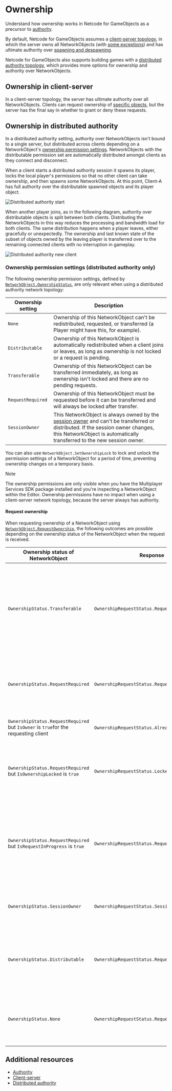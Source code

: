 # Ownership

Understand how ownership works in Netcode for GameObjects as a precursor to [authority](./authority.md).

By default, Netcode for GameObjects assumes a [client-server topology](./client-server.md), in which the server owns all NetworkObjects (with [some exceptions](../components/core/networkobject.md#ownership)) and has ultimate authority over [spawning and despawning](../basics/object-spawning.md).

Netcode for GameObjects also supports building games with a [distributed authority topology](./distributed-authority.md), which provides more options for ownership and authority over NetworkObjects.

## Ownership in client-server

In a client-server topology, the server has ultimate authority over all NetworkObjects. Clients can request ownership of [specific objects](../components/core/networkobject.md#ownership), but the server has the final say in whether to grant or deny these requests.

## Ownership in distributed authority

In a distributed authority setting, authority over NetworkObjects isn't bound to a single server, but distributed across clients depending on a NetworkObject's [ownership permission settings](#ownership-permission-settings-distributed-authority-only). NetworkObjects with the distributable permission set are automatically distributed amongst clients as they connect and disconnect.

When a client starts a distributed authority session it spawns its player, locks the local player's permissions so that no other client can take ownership, and then spawns some NetworkObjects. At this point, Client-A has full authority over the distributable spawned objects and its player object.

![Distributed authority start](../images/distributed-authority-start.jpg)

When another player joins, as in the following diagram, authority over distributable objects is split between both clients. Distributing the NetworkObjects in this way reduces the processing and bandwidth load for both clients. The same distribution happens when a player leaves, either gracefully or unexpectedly. The ownership and last known state of the subset of objects owned by the leaving player is transferred over to the remaining connected clients with no interruption in gameplay.

![Distributed authority new client](../images/distributed-authority-new-client.jpg)

### Ownership permission settings (distributed authority only)

The following ownership permission settings, defined by [`NetworkObject.OwnershipStatus`](https://docs.unity3d.com/Packages/com.unity.netcode.gameobjects@latest?subfolder=/api/Unity.Netcode.NetworkObject.OwnershipStatus.html), are only relevant when using a distributed authority network topology:

| **Ownership setting** | **Description** |
|-------------------|-------------|
| `None` | Ownership of this NetworkObject can't be redistributed, requested, or transferred (a Player might have this, for example). |
| `Distributable` | Ownership of this NetworkObject is automatically redistributed when a client joins or leaves, as long as ownership is not locked or a request is pending. |
| `Transferable` | Ownership of this NetworkObject can be transferred immediately, as long as ownership isn't locked and there are no pending requests. |
| `RequestRequired` | Ownership of this NetworkObject must be requested before it can be transferred and will always be locked after transfer. |
| `SessionOwner` | This NetworkObject is always owned by the [session owner](distributed-authority.md#session-ownership) and can't be transferred or distributed. If the session owner changes, this NetworkObject is automatically transferred to the new session owner. |

You can also use `NetworkObject.SetOwnershipLock` to lock and unlock the permission settings of a NetworkObject for a period of time, preventing ownership changes on a temporary basis.

> [!NOTE]
> The ownership permissions are only visible when you have the Multiplayer Services SDK package installed and you're inspecting a NetworkObject within the Editor. Ownership permissions have no impact when using a client-server network topology, because the server always has authority.

#### Request ownership

When requesting ownership of a NetworkObject using [`NetworkObject.RequestOwnership`](https://docs.unity3d.com/Packages/com.unity.netcode.gameobjects@latest?subfolder=/api/Unity.Netcode.NetworkObject.RequestOwnership.html), the following outcomes are possible depending on the ownership status of the NetworkObject when the request is received.

| **Ownership status of NetworkObject** | **Response** | **Description** |
|--------------------------|--------------|---------------------|
| `OwnershipStatus.Transferable` | `OwnershipRequestStatus.RequestSent` | Ownership is transferred immediately, as long as a request isn't already in progress and the NetworkObject's ownership isn't locked. Ownership isn't locked after the transfer. |
| `OwnershipStatus.RequestRequired` | `OwnershipRequestStatus.RequestSent` | Request granted, as long as a request isn't already in progress and the NetworkObject's ownership isn't locked. |
| `OwnershipStatus.RequestRequired` but `IsOwner` is `true`for the requesting client | `OwnershipRequestStatus.AlreadyOwner` | No action taken. The current client is already the owner. |
| `OwnershipStatus.RequestRequired` but `IsOwnershipLocked` is `true` | `OwnershipRequestStatus.Locked` | Request denied. The current owner has locked ownership which means requests can't be made at this time. |
| `OwnershipStatus.RequestRequired` but `IsRequestInProgress` is `true` | `OwnershipRequestStatus.RequestInProgress` | Request denied. A known request is already in progress. You can scan for ownership changes and try again after a specific period of time or no longer attempt to request ownership. |
| `OwnershipStatus.SessionOwner` | `OwnershipRequestStatus.SessionOwnerOnly` | Request denied. Only the session owner can have ownership of this NetworkObject. |
| `OwnershipStatus.Distributable` | `OwnershipRequestStatus.RequestRequiredNotSet` | Request denied. Distributable NetworkObjects can only have their ownership changed as part of distribution when clients join or leave a session. |
| `OwnershipStatus.None` | `OwnershipRequestStatus.RequestRequiredNotSet` | Request denied. Ownership of this NetworkObject can't be redistributed, requested, or transferred. |

## Additional resources

* [Authority](authority.md)
* [Client-server](client-server.md)
* [Distributed authority](distributed-authority.md)